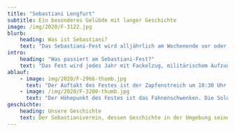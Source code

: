 ```yaml
---
title: "Sebastiani Lengfurt"
subtitle: Ein besonderes Gelübde mit langer Geschichte
image: /img/2020/F-3122.jpg
blurb:
    heading: Was ist Sebastiani?
    text: "Das Sebastiani-Fest wird alljährlich am Wochenende vor oder nach dem Gedenktag des Hl. Sebastian, dem 20. Januar in Lengfurt, gefeiert. Es geht auf ein Gelübde der Lengfurter Bevölkerung aus dem Pestjahr 1632 zurück. Aufgrund der Fürbitte an den Hl. Sebastian soll damals die Pest gewichen sein. Die Lengfurter Bürger gelobten daraufhin alljährlich den Festtag des Hl. Sebastian zu begehen."
intro:
    heading: "Was passiert am Sebastiani-Fest?"
    text: "Das Fest wird jedes Jahr mit Fackelzug, militärischem Aufzug, Fahnenschwenken, Festgottesdienst und Andacht begangen. Organisiert und durchgeführt wird dieses Fest von den Mitgliedern des Sebastianivereins, stellvertretend für die gesamte Lengfurter Bevölkerung. Zu diesem Fest sind besonders alle Lengfurter, aber auch alle anderen Interessierten aus nah und fern eingeladen."
ablauf:
    - image: img/2020/F-2966-thumb.jpg
      text: "Der Auftakt des Festes ist der Zapfenstreich um 18:30 Uhr am Festsamstag. Die Trommler, die Musikkapelle und die Wachmannschaft treffen sich nach Einbruch der Dunkelheit am Marktplatz. Von dort aus wird dann mit Musik und Trommeln durch das Altort marschiert."
    - image: /img/2020/F-3200-thumb.jpg
      text: "Der Höhepunkt des Festes ist das Fahnenschwenken. Die Soldaten bilden ein Viereck, das sogenannte Karree. Der Fähnrich tritt in die Mitte des Karrees und schwenkt die Fahne zu den Klängen des Stücks \"Über den Wellen\"."
geschichte:
    heading: Unsere Geschichte
    text: Der Sebastianiverein, dessen Geschichte in der Umgebung seines Gleichen sucht, erfreut sich unter den Lengfurtern nach wie vor großer Beliebtheit. Das Gelübde wird seit über 388 Jahren gepflegt und aktiv weitergegeben. In diesen Jahren ist viel passiert.
---
```

